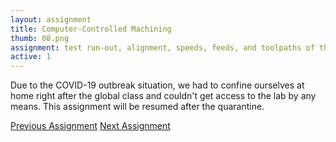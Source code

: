 ```yaml
---
layout: assignment
title: Computer-Controlled Machining
thumb: 08.png
assignment: test run-out, alignment, speeds, feeds, and toolpaths of the CNC machine (in-group); to make something big (individual). 
active: 1
---
```

<!--<p class="font-italic font-weight-bold">* All GCODE, STL, DXF and original editable files can be downloaded <a href="https://gitlab.fabcloud.org/academany/fabacademy/2020/labs/barcelona/students/tue-ngo/tree/master/assets/img/big">here</a>.</p>

<p class="font-italic font-weight-bold">* This week's group assignment was to test the <a href="#group">feeds, speeds and toolpaths</a> of the CNC machine with a chosen material.</p>

<p class="font-italic font-weight-bold">* I needed to individually <a href="#big">design, mill and assemble</a> something big.</p>

<h2>CNC machining</h2>-->
<p class="font-italic font-weight-bold">Due to the COVID-19 outbreak situation, we had to confine ourselves at home right after the global class and couldn't get access to the lab by any means. This assignment will be resumed after the quarantine.</p> 
<!--Hence, my plan was to go ahead with designing the individual assignment first and prepare all possible CAM files, then when we can go back to the lab we should be ready to test, fabricate and assemble.</p>
<h5 id="group">Group assignment - Test the CNC machine</h5>
<p class="font-italic font-weight-bold">* To be continued after the COVID-19 pandemic.</p>
<p></p>
<h5 id="big">Individual assignment - Make something big</h5>
<p>I decided to design <strong>a 120 x 42 x 42cm bench</strong> using Fusion 360. Rhino, RhinoCAM and Aspire CAM were introduced by the instructors, however, after researching online, I learned that I can generate toolpaths for ShopBot using Fusion 360. So, why not?</p>
<h6>Designing with Fusion 360</h6>
<p>The very first thing I need to know was the stock size and thickness of available materials at Fab Lab Barcelona. Since measuring materials and doing a press-fit test was impossible during the social distancing, I had to talk to Josep and also took a look at alumnus' websites. Based on gathered information (2500 x 1250mm plywood, 9mm and 15mm thickness, 0.2 - 0.3mm tolerance), I assumed some below parameters (which can be modified after I get access to the lab):</p>
<img src="{{site.baseurl}}/assets/img/assignments/week-07/fusion-0.png" class="img-fluid w-100"/>
<p>The next step was to plan the possible joints. I indeed tried to apply +2 types of joinery in my design. Some useful reference links for CNC-able joints: the classic <a href="http://winterdienst.info/50-digital-wood-joints-by-jochen-gros/">50 Digital Wood Joint</a> and this <a href="https://www.instagram.com/thejoinery_jp/?hl=en"><i>satisfying</i> collection of Japanese-styled joints.</a> However, my design was more about "stacking" parallel layers of wood instead of joining perpendicular parts. Besides, some joints I'd like to try (tongue and groove, tenon and mortise) could not be done since we are limited to only perform one-sided cuts. Therefore I came to the conclusion that the best thing I could do would be to create wooden poles that go through all layers, and for the external layers applying a pocketing strategy to get invisible joints. Anyway, big thanks to Josep, Santi, Nuria Robles (from Fab Lab Leon) and Edu Segovia (from Fab Lab IED) for sending me tons of inspirations! Muy apreciado!</p>
<img src="{{site.baseurl}}/assets/img/assignments/week-07/fusion-1.png" class="img-fluid w-100"/>
<p>In order to add dogbone fillets to the joints, I installed this <a href="https://github.com/tapnair/Dogbone">add-in</a> to generate dogbones. Basically, the add-in helped me performing 3 tasks at once: creating a <i>Plane Along Path</i> from an edge, create a sketch (supposedly the edge itself), and <strong>Sweep</strong> it with the same diameter as the tool diameter (6mm).</p>
<img src="{{site.baseurl}}/assets/img/assignments/week-07/fusion-2.png" class="img-fluid w-100"/>
<p>Below is the video recording the whole design process. I'd love to make the bench a bit longer, however, I didn't want the length of the bench to exceed the shorter side of the stock in order to save material.</p>
<div class="text-center">
<iframe width="640" height="480" src="https://www.youtube.com/embed/WxtnPgUYwIc" frameborder="0" allow="accelerometer; autoplay; encrypted-media; gyroscope; picture-in-picture" allowfullscreen></iframe>
</div>
<p>This is how my bench should look like after being assembled. If everything goes well, I will be able to sit on the bench or turn it upside down, lie on it and take a nap during the classes ;)</p>
<img src="{{site.baseurl}}/assets/img/assignments/week-07/fusion-4.png" class="img-fluid w-100"/>
<p>Here you go the bench, ready to be unfolded!</p>
<div class="sketchfab-embed-wrapper text-center">
    <iframe title="A 3D model" width="640" height="480" src="https://sketchfab.com/models/21619fa2c32543cdad340cab2d96781c/embed?preload=1&amp;ui_controls=1&amp;ui_infos=1&amp;ui_inspector=1&amp;ui_stop=1&amp;ui_watermark=1&amp;ui_watermark_link=1" frameborder="0" allow="autoplay; fullscreen; vr" mozallowfullscreen="true" webkitallowfullscreen="true"></iframe>
    <p style="font-size: 13px; font-weight: normal; margin: 5px; color: #4A4A4A;">
        <a href="https://sketchfab.com/3d-models/bench-fusion-360-21619fa2c32543cdad340cab2d96781c?utm_medium=embed&utm_source=website&utm_campaign=share-popup" target="_blank" style="font-style: italic; font-weight: bold; color: #1CAAD9;">Bench - Fusion 360</a>
        by <a href="https://sketchfab.com/tuengominh?utm_medium=embed&utm_source=website&utm_campaign=share-popup" target="_blank" style="font-style: italic; font-weight: bold; color: #1CAAD9;">tuengominh</a>
        on <a href="https://sketchfab.com?utm_medium=embed&utm_source=website&utm_campaign=share-popup" target="_blank" style="font-style: italic; font-weight: bold; color: #1CAAD9;">Sketchfab</a>
    </p>
</div>
<p></p>
<h6>Generating toolpaths with Fusion 360</h6>
<p>In order to avoid wasting time during the social distancing, I decided to continue with the process of preparing CAM files before testing the stability and press-fit clearance (<strong>fingers crossed</strong>). It's good to go through the process once anyway, and if I'm lucky, I won't need to re-design everything.</p>
<p>I followed <a href="https://www.instructables.com/id/Flat-Pack-Bookshelf-CNC-Router/">this tutorial</a> in using Fusion 360 to prepare files for manufacturing on a CNC router such as a ShopBot. Before switching from <strong>Design</strong> environment to <strong>Manufature</strong> environment, I had to unfold and align layers in my design to the stock.</p>
<img src="{{site.baseurl}}/assets/img/assignments/week-07/fusion-5.png" class="img-fluid w-100"/>
<p></p>
<h6>Stability and press-fit joinery test</h6>
<p>Although I totally felt confident with the 0.3mm kerf, I still wanted to do a proper test, just in case. In order to do that, I prepared a simple press-fit test in Fusion 360 with these following values of kerf width: 0.1mm, 0.2mm, 0.3mm, 0.4mm and 0.5mm. <strong>NOTE:</strong> kerf width=0.3mm means to allow an offset of 0.15mm from each side to make a perfect fit.</p>
<img src="{{site.baseurl}}/assets/img/assignments/week-07/fusion-3.png" class="img-fluid w-100"/>
<p class="font-italic font-weight-bold">* To be continued after the COVID-19 pandemic.</p>
<p></p>
<h6>Machining with ShopBot</h6>
<p class="font-italic font-weight-bold">* To be continued after the COVID-19 pandemic.</p>
<p></p>
<h6>Final result</h6>
<p class="font-italic font-weight-bold">* To be continued after the COVID-19 pandemic.</p>
<p></p>
<h5>Conclusion</h5>-->

<div class="container w-100 text-center py-4">
<a class="btn m-2" href="http://academany.fabcloud.io/fabacademy/2020/labs/barcelona/students/tue-ngo/assignments/week-06-electronics-design.html">Previous Assignment</a>
<a class="btn m-2" href="http://academany.fabcloud.io/fabacademy/2020/labs/barcelona/students/tue-ngo/assignments/week-08-embedded-programming.html">Next Assignment</a>
</div>